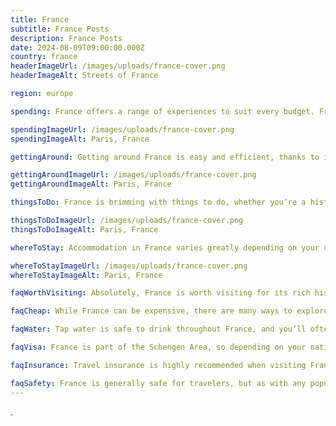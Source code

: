 ```yaml
---
title: France
subtitle: France Posts
description: France Posts
date: 2024-08-09T09:00:00.000Z
country: france
headerImageUrl: /images/uploads/france-cover.png
headerImageAlt: Streets of France

region: europe

spending: France offers a range of experiences to suit every budget. From the bustling markets of Provence to the high-end boutiques of Paris, your spending can vary widely. Dining out can be affordable, especially in bistros and cafés, but expect to pay more in Michelin-starred restaurants. Transportation is efficient, with options ranging from budget-friendly buses and regional trains to the more luxurious TGV. For accommodation, there’s something for everyone, from charming rural gîtes to luxurious city hotels.

spendingImageUrl: /images/uploads/france-cover.png
spendingImageAlt: Paris, France

gettingAround: Getting around France is easy and efficient, thanks to its excellent public transportation network. The high-speed TGV trains connect major cities in just a few hours, making day trips from Paris to Lyon or Marseille possible. In the cities, metros, trams, and buses are reliable and affordable. Renting a car is a great option if you plan to explore the countryside or the wine regions, where public transport is less frequent. Cycling is also popular, especially in the scenic Loire Valley and Provence.

gettingAroundImageUrl: /images/uploads/france-cover.png
gettingAroundImageAlt: Paris, France

thingsToDo: France is brimming with things to do, whether you’re a history buff, a foodie, or an outdoor enthusiast. Visit iconic landmarks like the Eiffel Tower, the Louvre, and the Palace of Versailles in Paris. Explore the charming villages of Provence, the lavender fields, and the stunning beaches of the French Riviera. For outdoor lovers, the French Alps offer world-class skiing in the winter and beautiful hiking trails in the summer. Don’t forget to indulge in French cuisine, from fresh pastries in a local bakery to wine tasting in Bordeaux.

thingsToDoImageUrl: /images/uploads/france-cover.png
thingsToDoImageAlt: Paris, France

whereToStay: Accommodation in France varies greatly depending on your destination and budget. In Paris, you can find everything from luxury hotels with Eiffel Tower views to cozy boutique hotels in the Marais district. If you’re heading to the south of France, consider staying in a villa with a pool or a charming bed and breakfast in a historic town. For a more rural experience, book a stay in a gîte or a château in the countryside. France also has a wide range of Airbnb options, from city apartments to country cottages.

whereToStayImageUrl: /images/uploads/france-cover.png
whereToStayImageAlt: Paris, France

faqWorthVisiting: Absolutely, France is worth visiting for its rich history, diverse culture, and stunning landscapes. From the romantic streets of Paris to the vineyards of Bordeaux and the picturesque beaches of the Côte d'Azur, there’s something for everyone.

faqCheap: While France can be expensive, there are many ways to explore the country on a budget. Opt for local markets and street food, stay in budget-friendly accommodations like hostels or Airbnb, and take advantage of free museum days and outdoor activities.

faqWater: Tap water is safe to drink throughout France, and you’ll often find it served for free in restaurants when you ask for a "carafe d'eau." Bottled water is also widely available.

faqVisa: France is part of the Schengen Area, so depending on your nationality, you may not need a visa for stays of up to 90 days. Be sure to check the specific visa requirements for your country before you travel.

faqInsurance: Travel insurance is highly recommended when visiting France to cover medical expenses, trip cancellations, and other unforeseen circumstances. It’s always better to be prepared.

faqSafety: France is generally safe for travelers, but as with any popular destination, be mindful of pickpockets, especially in crowded areas like Paris. It’s also a good idea to stay informed about local news and any travel advisories.
---
```

.
